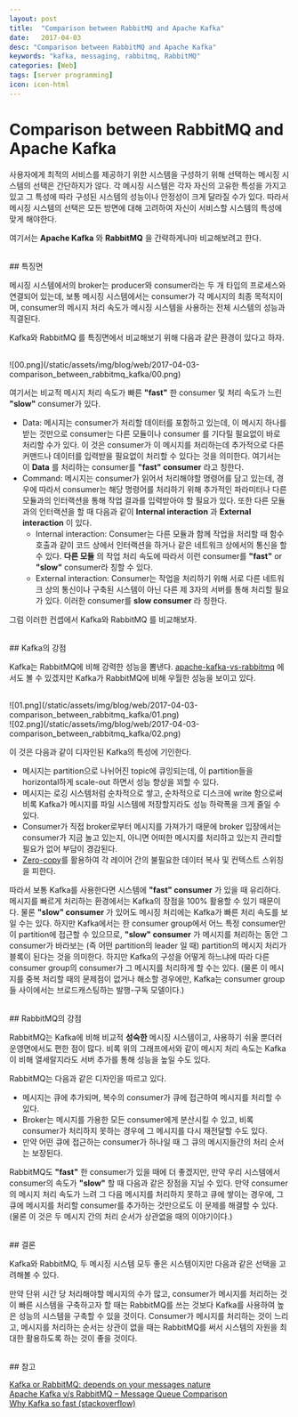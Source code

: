 ```yaml
---
layout: post
title:  "Comparison between RabbitMQ and Apache Kafka"
date:   2017-04-03
desc: "Comparison between RabbitMQ and Apache Kafka"
keywords: "kafka, messaging, rabbitmq, RabbitMQ"
categories: [Web]
tags: [server programming]
icon: icon-html
---
```


# Comparison between RabbitMQ and Apache Kafka

사용자에게 최적의 서비스를 제공하기 위한 시스템을 구성하기 위해 선택하는 메시징 시스템의 선택은 간단하지가 않다. 각 메시징 시스템은 각자 자신의 고유한 특성을 가지고 있고 그 특성에 따라 구성된 시스템의 성능이나 안정성이 크게 달라질 수가 있다. 따라서 메시징 시스템의 선택은 모든 방면에 대해 고려하여 자신이 서비스할 시스템의 특성에 맞게 해야한다.

여기서는 **Apache Kafka** 와 **RabbitMQ** 을 간략하게나마 비교해보려고 한다.

<br>
## 특징면

메시징 시스템에서의 broker는 producer와 consumer라는 두 개 타입의 프로세스와 연결되어 있는데, 보통 메시징 시스템에서는 consumer가 각 메시지의 최종 목적지이며, consumer의 메시지 처리 속도가 메시징 시스템을 사용하는 전체 시스템의 성능과 직결된다.

Kafka와 RabbitMQ 를 특징면에서 비교해보기 위해 다음과 같은 환경이 있다고 하자.

<br>
![00.png](/static/assets/img/blog/web/2017-04-03-comparison_between_rabbitmq_kafka/00.png)

여기서는 비교적 메시지 처리 속도가 빠른 **"fast"** 한 consumer 및 처리 속도가 느린 **"slow"** consumer가 있다.

* Data: 메시지는 consumer가 처리할 데이터를 포함하고 있는데, 이 메시지 하나를 받는 것만으로 consumer는 다른 모듈이나 consumer 를 기다릴 필요없이 바로 처리할 수가 있다. 이 것은 consumer가 이 메시지를 처리하는데 추가적으로 다른 커맨드나 데이터를 입력받을 필요없이 처리할 수 있다는 것을 의미한다. 여기서는 이 **Data** 를 처리하는 consumer를 **"fast" consumer** 라고 칭한다.
* Command: 메시지는 consumer가 읽어서 처리해야할 명령어를 담고 있는데, 경우에 따라서 consumer는 해당 명령어를 처리하기 위해 추가적인 파라미터나 다른 모듈과의 인터랙션을 통해 작업 결과를 입력받아야 할 필요가 있다. 또한 다른 모듈과의 인터랙션을 할 때 다음과 같이 **Internal interaction** 과 **External interaction** 이 있다.
  * Internal interaction: Consumer는 다른 모듈과 함께 작업을 처리할 때 함수 호출과 같이 코드 상에서 인터랙션을 하거나 같은 네트워크 상에서의 통신을 할 수 있다. **다른 모듈** 의 작업 처리 속도에 따라서 이런 consumer를 **"fast"** or **"slow"** consumer라 칭할 수 있다.
  * External interaction: Consumer는 작업을 처리하기 위해 서로 다른 네트워크 상의 통신이나 구축된 시스템이 아닌 다른 제 3자의 서버를 통해 처리할 필요가 있다. 이러한 consumer를 **slow consumer** 라 칭한다.

그럼 이러한 컨셉에서 Kafka와 RabbitMQ 를 비교해보자.

<br>
## Kafka의 강점

Kafka는 RabbitMQ에 비해 강력한 성능을 뽐낸다. [apache-kafka-vs-rabbitmq][benchmark_url] 에서도 볼 수 있겠지만 Kafka가 RabbitMQ에 비해 우월한 성능을 보이고 있다.

<br>
![01.png](/static/assets/img/blog/web/2017-04-03-comparison_between_rabbitmq_kafka/01.png)
<br>
![02.png](/static/assets/img/blog/web/2017-04-03-comparison_between_rabbitmq_kafka/02.png)

이 것은 다음과 같이 디자인된 Kafka의 특성에 기인한다.
* 메시지는 partition으로 나뉘어진 topic에 큐잉되는데, 이 partition들을 horizontal하게 scale-out 하면서 성능 향상을 꾀할 수 있다.
* 메시지는 로깅 시스템처럼 순차적으로 쌓고, 순차적으로 디스크에 write 함으로써 비록 Kafka가 메시지를 파일 시스템에 저장할지라도 성능 하락폭을 크게 줄일 수 있다.
* Consumer가 직접 broker로부터 메시지를 가져가기 때문에 broker 입장에서는 consumer가 지금 놀고 있는지, 아니면 어떠한 메시지를 처리하고 있는지 관리할 필요가 없어 부담이 경감된다.
* [Zero-copy][zero-copy]를 활용하여 각 레이어 간의 불필요한 데이터 복사 및 컨텍스트 스위칭을 피한다.

따라서 보통 Kafka를 사용한다면 시스템에 **"fast" consumer** 가 있을 때 유리하다. 메시지를 빠르게 처리하는 환경에서는 Kafka의 장점을 100% 활용할 수 있기 때문이다. 물론 **"slow" consumer** 가 있어도 메시징 처리에는 Kafka가 빠른 처리 속도를 보일 수는 있다.
하지만 Kafka에서는 한 consumer group에서 어느 특정 consumer만이 partition에 접근할 수 있으므로, **"slow" consumer** 가 메시지를 처리하는 동안 그 consumer가 바라보는 (즉 어떤 partition의 leader 일 때) partition의 메시지 처리가 블록이 된다는 것을 의미한다. 하지만 Kafka의 구성을 어떻게 하느냐에 따라 다른 consumer group의 consumer가 그 메시지를 처리하게 할 수는 있다. (물론 이 메시지를 중복 처리할 때의 문제점이 없거나 해소할 경우에만, Kafka는 consumer group 들 사이에서는 브로드캐스팅하는 발행-구독 모델이다.)

<br>
## RabbitMQ의 강점

RabbitMQ는 Kafka에 비해 비교적 **성숙한** 메시징 시스템이고, 사용하기 쉬울 뿐더러 운영면에서도 편한 점이 많다. 비록 위의 그래프에서와 같이 메시지 처리 속도는 Kafka 이 비해 열세랄지라도 서버 추가를 통해 성능을 높일 수도 있다.

RabbitMQ는 다음과 같은 디자인을 따르고 있다.
* 메시지는 큐에 추가되며, 복수의 consumer가 큐에 접근하여 메시지를 처리할 수 있다.
* Broker는 메시지를 가용한 모든 consumer에게 분산시킬 수 있고, 비록 consumer가 처리하지 못하는 경우에 그 메시지를 다시 재전달할 수도 있다.
* 만약 어떤 큐에 접근하는 consumer가 하나일 때 그 큐의 메시지들간의 처리 순서는 보장된다.

RabbitMQ도 **"fast"** 한 consumer가 있을 때에 더 좋겠지만, 만약 우리 시스템에서 consumer의 속도가 **"slow"** 할 때 다음과 같은 장점을 지닐 수 있다. 만약 consumer의 메시지 처리 속도가 느려 그 다음 메시지를 처리하지 못하고 큐에 쌓이는 경우에, 그 큐에 메시지를 처리할 consumer를 추가하는 것만으로도 이 문제를 해결할 수 있다. (물론 이 것은 두 메시지 간의 처리 순서가 상관없을 때의 이야기이다.)

<br>
## 결론

Kafka와 RabbitMQ, 두 메시징 시스템 모두 좋은 시스템이지만 다음과 같은 선택을 고려해볼 수 있다.

만약 단위 시간 당 처리해야할 메시지의 수가 많고, consumer가 메시지를 처리하는 것이 빠른 시스템을 구축하고자 할 때는 RabbitMQ를 쓰는 것보다 Kafka를 사용하여 높은 성능의 시스템을 구축할 수 있을 것이다. Consumer가 메시지를 처리하는 것이 느리고, 메시지를 처리하는 순서는 상관이 없을 때는 RabbitMQ를 써서 시스템의 자원을 최대한 활용하도록 하는 것이 좋을 것이다.

<br>
## 참고

[Kafka or RabbitMQ: depends on your messages nature][kafka_rabbitmq] <br>
[Apache Kafka v/s RabbitMQ – Message Queue Comparison][benchmark_url] <br>
[Why Kafka so fast (stackoverflow)][why_kafka_so_fast] <br>

[zero-copy]: https://www.ibm.com/developerworks/linux/library/j-zerocopy/
[kafka_rabbitmq]: https://yurisubach.com/2016/05/19/kafka-or-rabbitmq/
[benchmark_url]: http://www.cloudhack.in/index.php/2016/02/29/apache-kafka-vs-rabbitmq/
[why_kafka_so_fast]: http://stackoverflow.com/questions/32631064/why-kafka-so-fast
